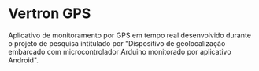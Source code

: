 ﻿# Vertron GPS
Aplicativo de monitoramento por GPS em tempo real desenvolvido durante o projeto de pesquisa intitulado por "Dispositivo de geolocalização embarcado com microcontrolador Arduino monitorado por aplicativo Android".
